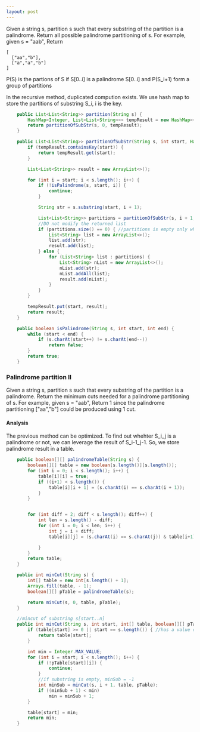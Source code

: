 ```yaml
---
layout: post
---
```


Given a string s, partition s such that every substring of the partition is a palindrome.
Return all possible palindrome partitioning of s.
For example, given s = "aab",
Return

```
[
  ["aa","b"],
  ["a","a","b"]
]
```

P(S) is the partions of S
if S[0..i] is a palindrome
   S[0..i] and P(S_i+1) form a group of partitions
   
In the recursive method, duplicated compution exists. We use hash map to store the partitions of
substring S_i, i is the key.

```java
    public List<List<String>> partition(String s) {
        HashMap<Integer, List<List<String>>> tempResult = new HashMap<>();
        return partitionOfSubStr(s, 0, tempResult);
    }

    public List<List<String>> partitionOfSubStr(String s, int start, HashMap<Integer, List<List<String>>> tempResult) {
        if (tempResult.containsKey(start)) {
            return tempResult.get(start);
        }

        List<List<String>> result = new ArrayList<>();

        for (int i = start; i < s.length(); i++) {
            if (!isPalindrome(s, start, i)) {
                continue;
            }

            String str = s.substring(start, i + 1);

            List<List<String>> partitions = partitionOfSubStr(s, i + 1, tempResult);
            //DO not modify the returned list
            if (partitions.size() == 0) { //partitions is empty only when the substring from i+1 is empty
                List<String> list = new ArrayList<>();
                list.add(str);
                result.add(list);
            } else {
                for (List<String> list : partitions) {
                    List<String> nList = new ArrayList<>();
                    nList.add(str);
                    nList.addAll(list);
                    result.add(nList);
                }
            }
        }

        tempResult.put(start, result);
        return result;
    }

    public boolean isPalindrome(String s, int start, int end) {
        while (start < end) {
            if (s.charAt(start++) != s.charAt(end--))
                return false;
        }
        return true;
    }
```

### Palindrome partition II

Given a string s, partition s such that every substring of the partition is a palindrome.
Return the minimum cuts needed for a palindrome partitioning of s.
For example, given s = "aab",
Return 1 since the palindrome partitioning ["aa","b"] could be produced using 1 cut. 

#### Analysis

The previous method can be optimized. To find out whehter S_i_j is a palindrome or not, we can leverage the result of S_i-1_j-1.
So, we store palindrome result in a table.

```java
    public boolean[][] palindromeTable(String s) {
        boolean[][] table = new boolean[s.length()][s.length()];
        for (int i = 0; i < s.length(); i++) {
            table[i][i] = true;
            if ((i+1) < s.length()) {
                table[i][i + 1] = (s.charAt(i) == s.charAt(i + 1));
            }
        }


        for (int diff = 2; diff < s.length(); diff++) {
            int len = s.length() - diff;
            for (int i = 0; i < len; i++) {
                int j = i + diff;
                table[i][j] = (s.charAt(i) == s.charAt(j)) & table[i+1][j-1];

            }
        }
        return table;
    }

    public int minCut(String s) {
        int[] table = new int[s.length() + 1];
        Arrays.fill(table, - 1);
        boolean[][] pTable = palindromeTable(s);

        return minCut(s, 0, table, pTable);
    }

    //mincut of substring s[start..n]
    public int minCut(String s, int start, int[] table, boolean[][] pTable) {
        if (table[start] >= 0 || start == s.length()) { //has a value or empty substr
            return table[start];
        }

        int min = Integer.MAX_VALUE;
        for (int i = start; i < s.length(); i++) {
            if (!pTable[start][i]) {
                continue;
            }
            //if substring is empty, minSub = -1
            int minSub = minCut(s, i + 1, table, pTable);
            if ((minSub + 1) < min)
                min = minSub + 1;
        }

        table[start] = min;
        return min;
    }
```
